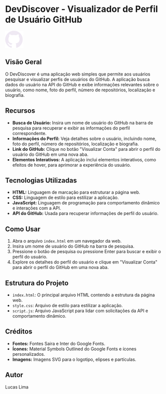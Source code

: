 # DevDiscover - Visualizador de Perfil de Usuário GitHub

![DevDiscover Logo](<src/img/lgGithub.svg>)

## Visão Geral

O DevDiscover é uma aplicação web simples que permite aos usuários pesquisar e visualizar perfis de usuários do GitHub. A aplicação busca dados do usuário na API do GitHub e exibe informações relevantes sobre o usuário, como nome, foto do perfil, número de repositórios, localização e biografia.

## Recursos

- **Busca de Usuário:** Insira um nome de usuário do GitHub na barra de pesquisa para recuperar e exibir as informações do perfil correspondente.
- **Informações do Perfil:** Veja detalhes sobre o usuário, incluindo nome, foto do perfil, número de repositórios, localização e biografia.
- **Link do GitHub:** Clique no botão "Visualizar Conta" para abrir o perfil do usuário do GitHub em uma nova aba.
- **Elementos Interativos:** A aplicação inclui elementos interativos, como efeitos de hover, para aprimorar a experiência do usuário.

## Tecnologias Utilizadas

- **HTML:** Linguagem de marcação para estruturar a página web.
- **CSS:** Linguagem de estilo para estilizar a aplicação.
- **JavaScript:** Linguagem de programação para comportamento dinâmico e interações com a API.
- **API do GitHub:** Usada para recuperar informações de perfil do usuário.

## Como Usar

1. Abra o arquivo `index.html` em um navegador da web.
2. Insira um nome de usuário do GitHub na barra de pesquisa.
3. Pressione o botão de pesquisa ou pressione Enter para buscar e exibir o perfil do usuário.
4. Explore os detalhes do perfil do usuário e clique em "Visualizar Conta" para abrir o perfil do GitHub em uma nova aba.

## Estrutura do Projeto

- `index.html`: O principal arquivo HTML contendo a estrutura da página web.
- `style.css`: Arquivo de estilo para estilizar a aplicação.
- `script.js`: Arquivo JavaScript para lidar com solicitações da API e comportamento dinâmico.

## Créditos

- **Fontes:** Fontes Saira e Inter do Google Fonts.
- **Ícones:** Material Symbols Outlined do Google Fonts e ícones personalizados.
- **Imagens:** Imagens SVG para o logotipo, elipses e partículas.

## Autor

Lucas Lima



